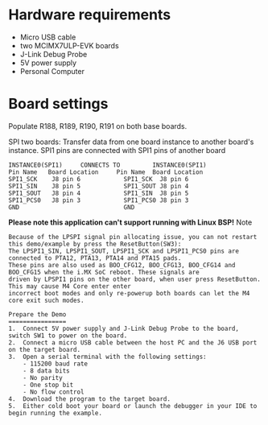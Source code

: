 Hardware requirements
=====================
- Micro USB cable
- two MCIMX7ULP-EVK boards
- J-Link Debug Probe
- 5V power supply
- Personal Computer

Board settings
==============
Populate R188, R189, R190, R191 on both base boards.

SPI two boards:
Transfer data from one board instance to another board's instance.
SPI1 pins are connected with SPI1 pins of another board
~~~~~~~~~~~~~~~~~~~~~~~~~~~~~~~~~~~~~~~~~~~~~~~~~~~~~~
INSTANCE0(SPI1)     CONNECTS TO         INSTANCE0(SPI1)
Pin Name   Board Location     Pin Name  Board Location
SPI1_SCK    J8 pin 6            SPI1_SCK  J8 pin 6
SPI1_SIN    J8 pin 5            SPI1_SOUT J8 pin 4
SPI1_SOUT   J8 pin 4            SPI1_SIN  J8 pin 5
SPI1_PCS0   J8 pin 3            SPI1_PCS0 J8 pin 3
GND                             GND
~~~~~~~~~~~~~~~~~~~~~~~~~~~~~~~~~~~~~~~~~~~~~~~~~~~~~~

**Please note this application can't support running with Linux BSP!**
Note
~~~~~~~~~~~~~~
Because of the LPSPI signal pin allocating issue, you can not restart this demo/example by press the ResetButton(SW3):
The LPSPI1_SIN, LPSPI1_SOUT, LPSPI1_SCK and LPSPI1_PCS0 pins are connected to PTA12, PTA13, PTA14 and PTA15 pads.
These pins are also used as BOO_CFG12, BOO_CFG13, BOO_CFG14 and BOO_CFG15 when the i.MX SoC reboot. These signals are
driven by LPSPI1 pins on the other board, when user press ResetButton. This may cause M4 Core enter enter
incorrect boot modes and only re-powerup both boards can let the M4 core exit such modes.

Prepare the Demo
================
1.  Connect 5V power supply and J-Link Debug Probe to the board, switch SW1 to power on the board.
2.  Connect a micro USB cable between the host PC and the J6 USB port on the target board.
3.  Open a serial terminal with the following settings:
    - 115200 baud rate
    - 8 data bits
    - No parity
    - One stop bit
    - No flow control
4.  Download the program to the target board.
5.  Either cold boot your board or launch the debugger in your IDE to begin running the example.


